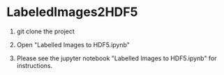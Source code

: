 # LabeledImages2HDF5

1) git clone the project

2) Open "Labelled Images to HDF5.ipynb"

3) Please see the jupyter notebook "Labelled Images to HDF5.ipynb" for instructions.
